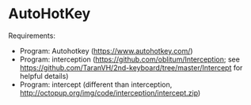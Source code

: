 # AutoHotKey

Requirements:
  - Program: Autohotkey (https://www.autohotkey.com/)
  - Program: interception (https://github.com/oblitum/Interception; see https://github.com/TaranVH/2nd-keyboard/tree/master/Intercept for helpful details)
  - Program: intercept (different than interception, http://octopup.org/img/code/interception/intercept.zip)
